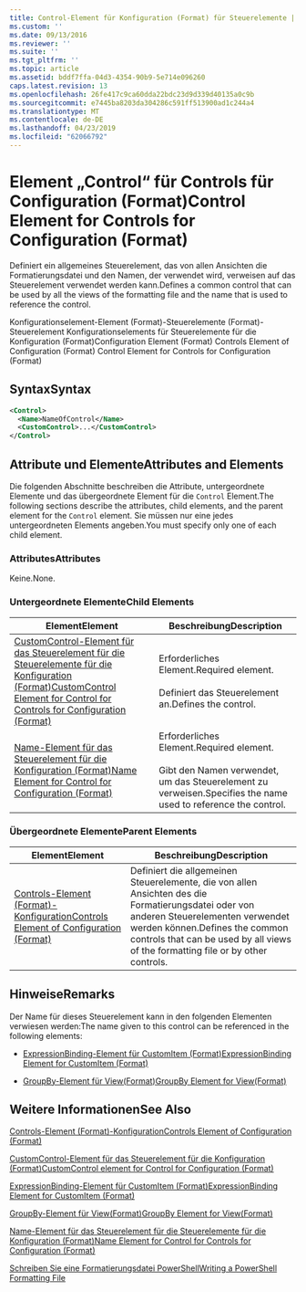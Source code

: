 ```yaml
---
title: Control-Element für Konfiguration (Format) für Steuerelemente | Microsoft-Dokumentation
ms.custom: ''
ms.date: 09/13/2016
ms.reviewer: ''
ms.suite: ''
ms.tgt_pltfrm: ''
ms.topic: article
ms.assetid: bddf7ffa-04d3-4354-90b9-5e714e096260
caps.latest.revision: 13
ms.openlocfilehash: 26fe417c9ca60dda22bdc23d9d339d40135a0c9b
ms.sourcegitcommit: e7445ba8203da304286c591ff513900ad1c244a4
ms.translationtype: MT
ms.contentlocale: de-DE
ms.lasthandoff: 04/23/2019
ms.locfileid: "62066792"
---
```

# <a name="control-element-for-controls-for-configuration-format"></a><span data-ttu-id="6cb35-102">Element „Control“ für Controls für Configuration (Format)</span><span class="sxs-lookup"><span data-stu-id="6cb35-102">Control Element for Controls for Configuration (Format)</span></span>

<span data-ttu-id="6cb35-103">Definiert ein allgemeines Steuerelement, das von allen Ansichten die Formatierungsdatei und den Namen, der verwendet wird, verweisen auf das Steuerelement verwendet werden kann.</span><span class="sxs-lookup"><span data-stu-id="6cb35-103">Defines a common control that can be used by all the views of the formatting file and the name that is used to reference the control.</span></span>

<span data-ttu-id="6cb35-104">Konfigurationselement-Element (Format)-Steuerelemente (Format)-Steuerelement Konfigurationselements für Steuerelemente für die Konfiguration (Format)</span><span class="sxs-lookup"><span data-stu-id="6cb35-104">Configuration Element (Format) Controls Element of Configuration (Format) Control Element for Controls for Configuration (Format)</span></span>

## <a name="syntax"></a><span data-ttu-id="6cb35-105">Syntax</span><span class="sxs-lookup"><span data-stu-id="6cb35-105">Syntax</span></span>

```xml
<Control>
  <Name>NameOfControl</Name>
  <CustomControl>...</CustomControl>
</Control>
```

## <a name="attributes-and-elements"></a><span data-ttu-id="6cb35-106">Attribute und Elemente</span><span class="sxs-lookup"><span data-stu-id="6cb35-106">Attributes and Elements</span></span>

<span data-ttu-id="6cb35-107">Die folgenden Abschnitte beschreiben die Attribute, untergeordnete Elemente und das übergeordnete Element für die `Control` Element.</span><span class="sxs-lookup"><span data-stu-id="6cb35-107">The following sections describe the attributes, child elements, and the parent element for the `Control` element.</span></span> <span data-ttu-id="6cb35-108">Sie müssen nur eine jedes untergeordneten Elements angeben.</span><span class="sxs-lookup"><span data-stu-id="6cb35-108">You must specify only one of each child element.</span></span>

### <a name="attributes"></a><span data-ttu-id="6cb35-109">Attributes</span><span class="sxs-lookup"><span data-stu-id="6cb35-109">Attributes</span></span>

<span data-ttu-id="6cb35-110">Keine.</span><span class="sxs-lookup"><span data-stu-id="6cb35-110">None.</span></span>

### <a name="child-elements"></a><span data-ttu-id="6cb35-111">Untergeordnete Elemente</span><span class="sxs-lookup"><span data-stu-id="6cb35-111">Child Elements</span></span>

|<span data-ttu-id="6cb35-112">Element</span><span class="sxs-lookup"><span data-stu-id="6cb35-112">Element</span></span>|<span data-ttu-id="6cb35-113">Beschreibung</span><span class="sxs-lookup"><span data-stu-id="6cb35-113">Description</span></span>|
|-------------|-----------------|
|[<span data-ttu-id="6cb35-114">CustomControl-Element für das Steuerelement für die Steuerelemente für die Konfiguration (Format)</span><span class="sxs-lookup"><span data-stu-id="6cb35-114">CustomControl Element for Control for Controls for Configuration (Format)</span></span>](./customcontrol-element-for-control-for-controls-for-configuration-format.md)|<span data-ttu-id="6cb35-115">Erforderliches Element.</span><span class="sxs-lookup"><span data-stu-id="6cb35-115">Required element.</span></span><br /><br /> <span data-ttu-id="6cb35-116">Definiert das Steuerelement an.</span><span class="sxs-lookup"><span data-stu-id="6cb35-116">Defines the control.</span></span>|
|[<span data-ttu-id="6cb35-117">Name-Element für das Steuerelement für die Konfiguration (Format)</span><span class="sxs-lookup"><span data-stu-id="6cb35-117">Name Element for Control for Configuration (Format)</span></span>](./name-element-for-control-for-controls-for-configuration-format.md)|<span data-ttu-id="6cb35-118">Erforderliches Element.</span><span class="sxs-lookup"><span data-stu-id="6cb35-118">Required element.</span></span><br /><br /> <span data-ttu-id="6cb35-119">Gibt den Namen verwendet, um das Steuerelement zu verweisen.</span><span class="sxs-lookup"><span data-stu-id="6cb35-119">Specifies the name used to reference the control.</span></span>|

### <a name="parent-elements"></a><span data-ttu-id="6cb35-120">Übergeordnete Elemente</span><span class="sxs-lookup"><span data-stu-id="6cb35-120">Parent Elements</span></span>

|<span data-ttu-id="6cb35-121">Element</span><span class="sxs-lookup"><span data-stu-id="6cb35-121">Element</span></span>|<span data-ttu-id="6cb35-122">Beschreibung</span><span class="sxs-lookup"><span data-stu-id="6cb35-122">Description</span></span>|
|-------------|-----------------|
|[<span data-ttu-id="6cb35-123">Controls-Element (Format)-Konfiguration</span><span class="sxs-lookup"><span data-stu-id="6cb35-123">Controls Element of Configuration (Format)</span></span>](./controls-element-for-configuration-format.md)|<span data-ttu-id="6cb35-124">Definiert die allgemeinen Steuerelemente, die von allen Ansichten des die Formatierungsdatei oder von anderen Steuerelementen verwendet werden können.</span><span class="sxs-lookup"><span data-stu-id="6cb35-124">Defines the common controls that can be used by all views of the formatting file or by other controls.</span></span>|

## <a name="remarks"></a><span data-ttu-id="6cb35-125">Hinweise</span><span class="sxs-lookup"><span data-stu-id="6cb35-125">Remarks</span></span>

<span data-ttu-id="6cb35-126">Der Name für dieses Steuerelement kann in den folgenden Elementen verwiesen werden:</span><span class="sxs-lookup"><span data-stu-id="6cb35-126">The name given to this control can be referenced in the following elements:</span></span>

- [<span data-ttu-id="6cb35-127">ExpressionBinding-Element für CustomItem (Format)</span><span class="sxs-lookup"><span data-stu-id="6cb35-127">ExpressionBinding Element for CustomItem (Format)</span></span>](./expressionbinding-element-for-customitem-for-controls-for-configuration-format.md)

- [<span data-ttu-id="6cb35-128">GroupBy-Element für View(Format)</span><span class="sxs-lookup"><span data-stu-id="6cb35-128">GroupBy Element for View(Format)</span></span>](./groupby-element-for-view-format.md)

## <a name="see-also"></a><span data-ttu-id="6cb35-129">Weitere Informationen</span><span class="sxs-lookup"><span data-stu-id="6cb35-129">See Also</span></span>

[<span data-ttu-id="6cb35-130">Controls-Element (Format)-Konfiguration</span><span class="sxs-lookup"><span data-stu-id="6cb35-130">Controls Element of Configuration (Format)</span></span>](./controls-element-for-configuration-format.md)

[<span data-ttu-id="6cb35-131">CustomControl-Element für das Steuerelement für die Konfiguration (Format)</span><span class="sxs-lookup"><span data-stu-id="6cb35-131">CustomControl element for Control for Configuration (Format)</span></span>](./customcontrol-element-for-control-for-controls-for-configuration-format.md)

[<span data-ttu-id="6cb35-132">ExpressionBinding-Element für CustomItem (Format)</span><span class="sxs-lookup"><span data-stu-id="6cb35-132">ExpressionBinding Element for CustomItem (Format)</span></span>](./expressionbinding-element-for-customitem-for-controls-for-configuration-format.md)

[<span data-ttu-id="6cb35-133">GroupBy-Element für View(Format)</span><span class="sxs-lookup"><span data-stu-id="6cb35-133">GroupBy Element for View(Format)</span></span>](./groupby-element-for-view-format.md)

[<span data-ttu-id="6cb35-134">Name-Element für das Steuerelement für die Steuerelemente für die Konfiguration (Format)</span><span class="sxs-lookup"><span data-stu-id="6cb35-134">Name Element for Control for Controls for Configuration (Format)</span></span>](./name-element-for-control-for-controls-for-configuration-format.md)

[<span data-ttu-id="6cb35-135">Schreiben Sie eine Formatierungsdatei PowerShell</span><span class="sxs-lookup"><span data-stu-id="6cb35-135">Writing a PowerShell Formatting File</span></span>](./writing-a-powershell-formatting-file.md)
